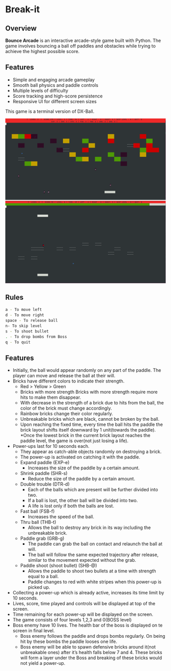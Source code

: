 # Break-it

## Overview
**Bounce Arcade** is an interactive arcade-style game built with Python. The game involves bouncing a ball off paddles and obstacles while trying to achieve the highest possible score. 

## Features
- Simple and engaging arcade gameplay
- Smooth ball physics and paddle controls
- Multiple levels of difficulty
- Score tracking and high-score persistence
- Responsive UI for different screen sizes

This game is a terminal version of DX-Ball. 

![game play](./game1.png)
![boss level](./game2.png)

## Rules
```bash
a - To move left
d - To move right
space - To release ball
n- To skip level
s - To shoot bullet
. - To drop bombs from Boss
q - To quit
```
## Features

* Initially, the ball would appear randomly on any part of the paddle. The player can move and release the
ball at their will.
* Bricks have different colors to indicate their strength.
    * Red > Yellow > Green
  * Bricks with more strength Bricks with more strength require more hits to make them disappear.
  * With decrease in the strength of a brick due to hits from the ball, the color of the brick must change
  accordingly.
  * Rainbow bricks change their color regularly.
  * Unbreakable bricks which are black, cannot be broken by the ball.
  * Upon reaching the fixed time, every time the ball hits the paddle the brick layout shifts itself downward
by 1 unit(towards the paddle).
  *Once the lowest brick in the current brick layout reaches the paddle level, the game is over(not just
losing a life).
* Power-ups last for 10 seconds each.
  * They appear as catch-able objects randomly on destroying a brick.
  * The power-up is activated on catching it with the paddle.
  * Expand paddle (EXP-e)
    * Increases the size of the paddle by a certain amount.
  * Shrink paddle (SHR-s)
    * Reduce the size of the paddle by a certain amount.
  * Double trouble (DTR-d)
    * Each of the balls which are present will be further divided into two.
    * If a ball is lost, the other ball will be divided into two.
    * A life is lost only if both the balls are lost.
  * Fast ball (FSB-f)
    * Increases the speed of the ball.
  * Thru ball (THB-t)
    * Allows the ball to destroy any brick in its way including the unbreakable brick.
  * Paddle grab (GRB-g)
    * The paddle can grab the ball on contact and relaunch the ball at will.
    * The ball will follow the same expected trajectory after release, similar to the movement expected without the grab.
  * Paddle shoot (shoot bullet) (SHB-@)
    * Allows the paddle to shoot two bullets at a time with strength equal to a ball.
    * Paddle changes to red with white stripes when this power-up is picked up.
* Collecting a power-up which is already active, increases its time limit by 10 seconds.
* Lives, score, time played and controls will be displayed at top of the screen.
* Time remaining for each power-up will be displayed on the screen.
* The game consists of four levels 1,2,3 and 0(BOSS level)
* Boss enemy have 10 lives. The health bar of the boss is displayed on te screen in final level.
  * Boss enemy follows the paddle and drops bombs regularly. On being hit by these bombs the paddle looses one life.
  * Boss enemy will be able to spawn defensive bricks around it(not unbreakable ones) after it’s health falls
below 7 and 4. These bricks will form a layer under the Boss and breaking of these bricks would not yield a
power-up.
